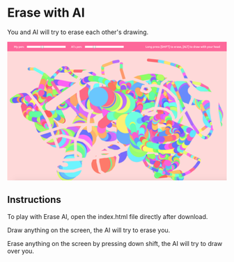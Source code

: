 # Erase with AI
You and AI will try to erase each other's drawing.

![Preview](/drawWithAI/assets/drawWithAI.png)

## Instructions
To play with Erase AI, open the index.html file directly after download. 

Draw anything on the screen, the AI will try to erase you. 

Erase anything on the screen by pressing down shift, the AI will try to draw over you. 
